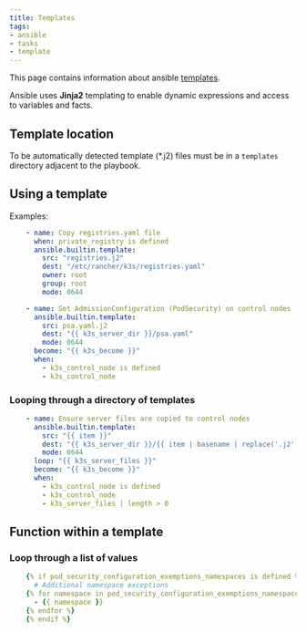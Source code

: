 ```yaml
---
title: Templates
tags:
- ansible
- tasks
- template
---
```


This page contains information about ansible [templates](https://docs.ansible.com/ansible/latest/playbook_guide/playbooks_templating.html).
<!--more-->
Ansible uses **Jinja2** templating to enable dynamic expressions and access to variables and facts.

## Template location

To be automatically detected template (*.j2) files must be in a `templates` directory adjacent to the playbook.


## Using a template

Examples:
```yaml
    - name: Copy registries.yaml file
      when: private_registry is defined
      ansible.builtin.template:
        src: "registries.j2"
        dest: "/etc/rancher/k3s/registries.yaml"
        owner: root
        group: root
        mode: 0644
```

```yaml
    - name: Set AdmissionConfiguration (PodSecurity) on control nodes
      ansible.builtin.template:
        src: psa.yaml.j2
        dest: "{{ k3s_server_dir }}/psa.yaml"
        mode: 0644
      become: "{{ k3s_become }}"
      when:
        - k3s_control_node is defined
        - k3s_control_node
```

### Looping through a directory of templates

```yaml
    - name: Ensure server files are copied to control nodes
      ansible.builtin.template:
        src: "{{ item }}"
        dest: "{{ k3s_server_dir }}/{{ item | basename | replace('.j2', '') }}"
        mode: 0644
      loop: "{{ k3s_server_files }}"
      become: "{{ k3s_become }}"
      when:
        - k3s_control_node is defined
        - k3s_control_node
        - k3s_server_files | length > 0
```

## Function within a template

### Loop through a list of values

```yaml
    {% if pod_security_configuration_exemptions_namespaces is defined %}
      # Additional namespace exceptions
    {% for namespace in pod_security_configuration_exemptions_namespaces %}
      - {{ namespace }}
    {% endfor %}
    {% endif %}
```